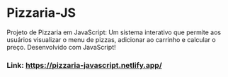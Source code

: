 # Pizzaria-JS

Projeto de Pizzaria em JavaScript: Um sistema interativo que permite aos usuários visualizar o menu de pizzas, adicionar ao carrinho e calcular o preço. Desenvolvido com JavaScript!

### Link: https://pizzaria-javascript.netlify.app/
